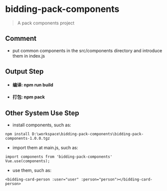 # bidding-pack-components

> A pack components project

## Comment
- put common components in the src/components directory and introduce them in index.js

## Output Step
- #### 编译: npm run build
- #### 打包: npm pack

## Other System Use Step
- install components, such as:
```
npm install D:\workspace\bidding-pack-components\bidding-pack-components-1.0.0.tgz
```
- import them at main.js, such as:
```
import components from 'bidding-pack-components'
Vue.use(components);
```
- use them, such as:
```
<bidding-card-person :user="user" :person="person"></bidding-card-person>
```
